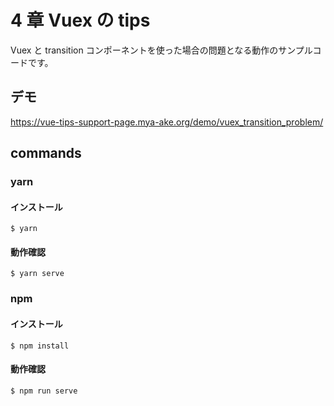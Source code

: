 # 4 章 Vuex の tips

Vuex と transition コンポーネントを使った場合の問題となる動作のサンプルコードです。

## デモ

https://vue-tips-support-page.mya-ake.org/demo/vuex_transition_problem/

## commands

### yarn

#### インストール

```
$ yarn
```

#### 動作確認

```
$ yarn serve
```

### npm

#### インストール

```
$ npm install
```

#### 動作確認

```
$ npm run serve
```
